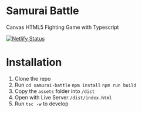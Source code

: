 # Samurai Battle

Canvas HTML5 Fighting Game with Typescript

[![Netlify Status](https://api.netlify.com/api/v1/badges/e9096d24-4647-48c7-bc8e-9249fea018a5/deploy-status)](https://app.netlify.com/sites/samurai-battle/deploys)

# Installation

1. Clone the repo
2. Run `cd samurai-battle` `npm install` `npm run build`
3. Copy the `assets` folder into `/dist`
4. Open with Live Server `/dist/index.html`
5. Run `tsc -w` to develop
